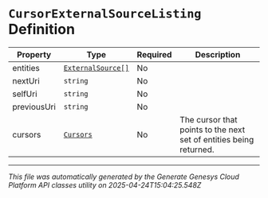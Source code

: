 # `CursorExternalSourceListing` Definition

| Property | Type | Required | Description |
|----------|------|----------|-------------|
| entities | [`ExternalSource[]`](externalsource-definition.md) | No |  |
| nextUri | `string` | No |  |
| selfUri | `string` | No |  |
| previousUri | `string` | No |  |
| cursors | [`Cursors`](cursors-definition.md) | No | The cursor that points to the next set of entities being returned. |

---

*This file was automatically generated by the Generate Genesys Cloud Platform API classes utility on 2025-04-24T15:04:25.548Z*